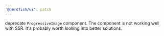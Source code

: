 ```yaml
---
'@nerdfish/ui': patch
---
```


deprecate `ProgressiveImage` component. The component is not working well with
SSR. It's probably worth looking into better solutions.

